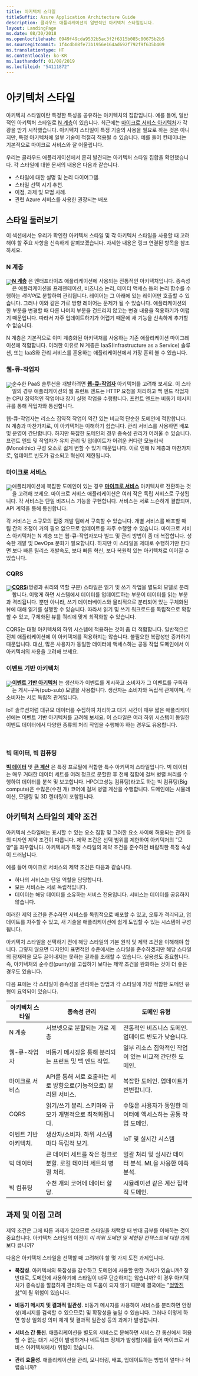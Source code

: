```yaml
---
title: 아키텍처 스타일
titleSuffix: Azure Application Architecture Guide
description: 클라우드 애플리케이션의 일반적인 아키텍처 스타일입니다.
layout: LandingPage
ms.date: 08/30/2018
ms.openlocfilehash: 0949f49cda9532b5ac3f2f6315b085c80675b2b5
ms.sourcegitcommit: 1f4cdb08fe73b1956e164ad692f792f9f635b409
ms.translationtype: HT
ms.contentlocale: ko-KR
ms.lasthandoff: 01/08/2019
ms.locfileid: "54111872"
---
```

# <a name="architecture-styles"></a>아키텍처 스타일

아키텍처 스타일이란 특정한 특성을 공유하는 아키텍처의 집합입니다. 예를 들어, 일반적인 아키텍처 스타일로 [N 계층][n-tier]이 있습니다. 최근에는 [마이크로 서비스 아키텍처][microservices]가 각광을 받기 시작했습니다. 아키텍처 스타일이 특정 기술의 사용을 필요로 하는 것은 아니지만, 특정 아키텍처에 일부 기술이 적절히 적용될 수 있습니다. 예를 들어 컨테이너는 기본적으로 마이크로 서비스와 잘 어울립니다.

우리는 클라우드 애플리케이션에서 흔히 발견되는 아키텍처 스타일 집합을 확인했습니다. 각 스타일에 대한 문서의 내용은 다음과 같습니다.

- 스타일에 대한 설명 및 논리 다이어그램.
- 스타일 선택 시기 추천.
- 이점, 과제 및 모범 사례.
- 관련 Azure 서비스를 사용한 권장되는 배포

## <a name="a-quick-tour-of-the-styles"></a>스타일 둘러보기

이 섹션에서는 우리가 확인한 아키텍처 스타일 및 각 아키텍처 스타일을 사용할 때 고려해야 할 주요 사항을 신속하게 살펴보겠습니다. 자세한 내용은 링크 연결된 항목을 참조하세요.

### <a name="n-tier"></a>N 계층

<!-- markdownlint-disable MD033 -->

<img src="./images/n-tier-sketch.svg" style="float:left; margin-top:6px;"/>

<!-- markdownlint-enable MD033 -->

**[N 계층][n-tier]** 은 엔터프라이즈 애플리케이션에 사용되는 전통적인 아키텍처입니다. 종속성은 애플리케이션을 프레젠테이션, 비즈니스 논리, 데이터 액세스 등의 논리 함수를 수행하는 *레이어*로 분할하여 관리됩니다. 레이어는 그 아래에 있는 레이어만 호출할 수 있습니다. 그러나 이와 같은 가로 방향 레이어는 문제가 될 수 있습니다. 애플리케이션의 한 부분을 변경할 때 다른 나머지 부분을 건드리지 않고는 변경 내용을 적용하기가 어렵기 때문입니다. 따라서 자주 업데이트하기가 어렵기 때문에 새 기능을 신속하게 추가할 수 없습니다.

N 계층은 기본적으로 이미 계층화된 아키텍처를 사용하는 기존 애플리케이션 마이그레이션에 적합합니다. 이러한 이유로 N 계층은 IaaS(Infrastructure as a Service) 솔루션, 또는 IaaS와 관리 서비스를 혼용하는 애플리케이션에서 가장 흔히 볼 수 있습니다.

### <a name="web-queue-worker"></a>웹-큐-작업자

<!-- markdownlint-disable MD033 -->

<img src="./images/web-queue-worker-sketch.svg" style="float:left; margin-top:6px;"/>

<!-- markdownlint-enable MD033 -->

순수한 PaaS 솔루션을 개발하려면 **[웹-큐-작업자](./web-queue-worker.md)** 아키텍처를 고려해 보세요. 이 스타일의 경우 애플리케이션의 웹 프런트 엔드는 HTTP 요청을 처리하고 백 엔드 작업자는 CPU 집약적인 작업이나 장기 실행 작업을 수행합니다. 프런트 엔드는 비동기 메시지 큐를 통해 작업자와 통신합니다.

웹-큐-작업자는 리소스 집약적 작업이 약간 있는 비교적 단순한 도메인에 적합합니다. N 계층과 마찬가지로, 이 아키텍처는 이해하기 쉽습니다. 관리 서비스를 사용하면 배포 및 운영이 간단합니다. 하지만 복잡한 도메인의 경우 종속성 관리가 어려울 수 있습니다. 프런트 엔드 및 작업자가 유지 관리 및 업데이트가 어려운 커다란 모놀리식(Monolithic) 구성 요소로 쉽게 변할 수 있기 때문입니다. 이로 인해 N 계층과 마찬가지로, 업데이트 빈도가 감소되고 혁신이 제한됩니다.

### <a name="microservices"></a>마이크로 서비스

<!-- markdownlint-disable MD033 -->

<img src="./images/microservices-sketch.svg" style="float:left; margin-top:6px;"/>

<!-- markdownlint-enable MD033 -->

애플리케이션에 복잡한 도메인이 있는 경우 **[마이크로 서비스][microservices]** 아키텍처로 전환하는 것을 고려해 보세요. 마이크로 서비스 애플리케이션은 여러 작은 독립 서비스로 구성됩니다. 각 서비스는 단일 비즈니스 기능을 구현합니다. 서비스는 서로 느슨하게 결합되며, API 계약을 통해 통신합니다.

각 서비스는 소규모의 집중 개발 팀에서 구축할 수 있습니다. 개별 서비스를 배포할 때 팀 간의 조정이 거의 필요 없으므로 업데이트를 자주 수행할 수 있습니다. 마이크로 서비스 아키텍처는 N 계층 또는 웹-큐-작업자보다 빌드 및 관리 방법이 좀 더 복잡합니다. 성숙한 개발 및 DevOps 문화가 필요합니다. 하지만 이 스타일을 제대로 수행하기만 한다면 보다 빠른 릴리스 개발속도, 보다 빠른 혁신, 보다 복원력 있는 아키텍처로 이어질 수 있습니다.

### <a name="cqrs"></a>CQRS

<!-- markdownlint-disable MD033 -->

<img src="./images/cqrs-sketch.svg" style="float:left; margin-top:6px;"/>

<!-- markdownlint-enable MD033 -->

**[CQRS](./cqrs.md)**(명령과 쿼리의 역할 구분) 스타일은 읽기 및 쓰기 작업을 별도의 모델로 분리합니다. 이렇게 하면 시스템에서 데이터를 업데이트하는 부분이 데이터를 읽는 부분과 격리됩니다. 뿐만 아니라, 쓰기 데이터베이스와 물리적으로 분리되어 있는 구체화된 뷰에 대해 읽기를 실행할 수 있습니다. 따라서 읽기 및 쓰기 워크로드를 독립적으로 확장할 수 있고, 구체화된 뷰를 쿼리에 맞게 최적화할 수 있습니다.

CQRS는 대형 아키텍처의 하위 시스템에 적용하는 것이 좀 더 적합합니다. 일반적으로 전체 애플리케이션에 이 아키텍처를 적용하지는 않습니다. 불필요한 복잡성만 증가하기 때문입니다. 대신, 많은 사용자가 동일한 데이터에 액세스하는 공동 작업 도메인에서 이 아키텍처의 사용을 고려해 보세요.

### <a name="event-driven-architecture"></a>이벤트 기반 아키텍처

<!-- markdownlint-disable MD033 -->

<img src="./images/event-driven-sketch.svg" style="float:left; margin-top:6px;"/>

**[이벤트 기반 아키텍처](./event-driven.md)** 는 생산자가 이벤트를 게시하고 소비자가 그 이벤트를 구독하는 게시-구독(pub-sub) 모델을 사용합니다. 생산자는 소비자와 독립적 관계이며, 각 소비자는 서로 독립적 관계입니다.

IoT 솔루션처럼 대규모 데이터를 수집하여 처리하고 대기 시간이 매우 짧은 애플리케이션에는 이벤트 기반 아키텍처를 고려해 보세요. 이 스타일은 여러 하위 시스템이 동일한 이벤트 데이터에서 다양한 종류의 처리 작업을 수행해야 하는 경우도 유용합니다.

<br />

<!-- markdownlint-enable MD033 -->

### <a name="big-data-big-compute"></a>빅 데이터, 빅 컴퓨팅

**[빅 데이터](./big-data.md)** 및 **[큰 계산](./big-compute.md)** 은 특정 프로필에 적합한 특수 아키텍처 스타일입니다. 빅 데이터는 매우 거대한 데이터 세트를 여러 청크로 분할한 후 전체 집합에 걸쳐 병렬 처리를 수행하여 데이터를 분석 및 보고합니다. HPC(고성능 컴퓨팅)라고도 하는 빅 컴퓨팅(Big compute)은 수많은(수천 개) 코어에 걸쳐 병렬 계산을 수행합니다. 도메인에는 시뮬레이션, 모델링 및 3D 렌더링이 포함됩니다.

## <a name="architecture-styles-as-constraints"></a>아키텍처 스타일의 제약 조건

아키텍처 스타일에는 표시할 수 있는 요소 집합 및 그러한 요소 사이에 허용되는 관계 등의 디자인 제약 조건이 따릅니다. 제약 조건은 선택 범위를 제한하여 아키텍처의 "모양"을 좌우합니다. 아키텍처가 특정 스타일의 제약 조건을 준수하면 바람직한 특정 속성이 드러납니다.

예를 들어 마이크로 서비스의 제약 조건은 다음과 같습니다.

- 하나의 서비스는 단일 역할을 담당합니다.
- 모든 서비스는 서로 독립적입니다.
- 데이터는 해당 데이터를 소유하는 서비스 전용입니다. 서비스는 데이터를 공유하지 않습니다.

이러한 제약 조건을 준수하면 서비스를 독립적으로 배포할 수 있고, 오류가 격리되고, 업데이트를 자주할 수 있고, 새 기술을 애플리케이션에 쉽게 도입할 수 있는 시스템이 구성됩니다.

아키텍처 스타일을 선택하기 전에 해당 스타일의 기본 원칙 및 제약 조건을 이해해야 합니다. 그렇지 않으면 디자인이 표면적인 수준에서는 스타일을 준수하겠지만 해당 스타일의 잠재력을 모두 끌어내지는 못하는 결과를 초래할 수 있습니다. 실용성도 중요합니다. 즉, 아키텍처의 순수성(purity)을 고집하기 보다는 제약 조건을 완화하는 것이 더 좋은 경우도 있습니다.

다음 표에는 각 스타일이 종속성을 관리하는 방법과 각 스타일에 가장 적합한 도메인 유형이 요약되어 있습니다.

| 아키텍처 스타일 | 종속성 관리 | 도메인 유형 |
|--------------------|------------------------|-------------|
| N 계층 | 서브넷으로 분할되는 가로 계층 | 전통적인 비즈니스 도메인. 업데이트 빈도가 낮습니다. |
| 웹-큐-작업자 | 비동기 메시징을 통해 분리되는 프런트 및 백 엔드 작업. | 일부 리소스 집약적인 작업이 있는 비교적 간단한 도메인. |
| 마이크로 서비스 | API를 통해 서로 호출하는 세로 방향으로(기능적으로) 분리된 서비스. | 복잡한 도메인. 업데이트가 빈번합니다. |
| CQRS | 읽기/쓰기 분리. 스키마와 규모가 개별적으로 최적화됩니다. | 수많은 사용자가 동일한 데이터에 액세스하는 공동 작업 도메인. |
| 이벤트 기반 아키텍처. | 생산자/소비자. 하위 시스템마다 독립적 보기. | IoT 및 실시간 시스템 |
| 빅 데이터 | 큰 데이터 세트를 작은 청크로 분할. 로컬 데이터 세트의 병렬 처리. | 일괄 처리 및 실시간 데이터 분석. ML을 사용한 예측 분석. |
| 빅 컴퓨팅| 수천 개의 코어에 데이터 할당. | 시뮬레이션 같은 계산 집약적 도메인. |

## <a name="consider-challenges-and-benefits"></a>과제 및 이점 고려

제약 조건은 그에 따른 과제가 있으므로 스타일을 채택할 때 반대 급부를 이해하는 것이 중요합니다. 아키텍처 스타일의 이점이 *이 하위 도메인 및 제한된 컨텍스트에 대한* 과제보다 큽니까?

다음은 아키텍처 스타일을 선택할 때 고려해야 할 몇 가지 도전 과제입니다. 

- **복잡성**. 아키텍처의 복잡성을 감수하고 도메인에 사용할 만한 가치가 있습니까? 정반대로, 도메인에 사용하기에 스타일이 너무 단순하지는 않습니까? 이 경우 아키텍처가 종속성을 깔끔하게 관리하는 데 도움이 되지 않기 때문에 결국에는 "[엉망진창][ball-of-mud]"이 될 위험이 있습니다.

- **비동기 메시지 및 결과적 일관성**. 비동기 메시지를 사용하여 서비스를 분리하면 안정성(메시지를 검색할 수 있으므로) 및 확장성을 높일 수 있습니다. 그러나 이렇게 하면 항상 일회성 의미 체계 및 결과적 일관성 등의 과제가 발생합니다.

- **서비스 간 통신**. 애플리케이션을 별도의 서비스로 분해하면 서비스 간 통신에서 허용할 수 없는 대기 시간이 발생하거나 네트워크 정체가 발생할(예를 들어 마이크로 서비스 아키텍처에서) 위험이 있습니다.

- **관리 효율성**. 애플리케이션을 관리, 모니터링, 배포, 업데이트하는 방법이 얼마나 어렵습니까?

[ball-of-mud]: https://en.wikipedia.org/wiki/Big_ball_of_mud
[microservices]: ./microservices.md
[n-tier]: ./n-tier.md

